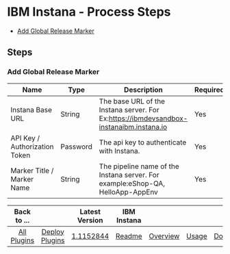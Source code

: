 
# IBM Instana - Process Steps

* [Add Global Release Marker](#add_global_release_maker)

## Steps

### Add Global Release Marker

| Name | Type | Description                                                                                                          | Required |
| ---- | ---- | -------------------------------------------------------------------------------------------------------------------- | -------- |
| Instana Base URL | String | The base URL of the Instana server. For Ex:https://ibmdevsandbox-instanaibm.instana.io | Yes |
| API Key / Authorization Token | Password | The api key to authenticate with Instana. | Yes |
| Marker Title / Marker Name | String | The pipeline name of the Instana server. For example:eShop-QA, HelloApp-AppEnv | Yes |



|Back to ...||Latest Version|IBM Instana  ||||
| :---: | :---: | :---: | :---: | :---: | :---: | :---: |
|[All Plugins](../../index.md)|[Deploy Plugins](../README.md)|[1.1152844](https://raw.githubusercontent.com/UrbanCode/IBM-UCD-PLUGINS/main/files/ibm-instana/ucd-Instana-1.1152844.zip)|[Readme](README.md)|[Overview](overview.md)|[Usage](usage.md)|[Downloads](downloads.md)|

